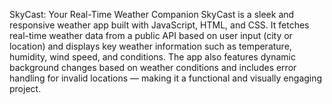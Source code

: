SkyCast: Your Real-Time Weather Companion
SkyCast is a sleek and responsive weather app built with JavaScript, HTML, and CSS. It fetches real-time weather data from a public API based on user input (city or location) and displays key weather information such as temperature, humidity, wind speed, and conditions. The app also features dynamic background changes based on weather conditions and includes error handling for invalid locations — making it a functional and visually engaging project.
